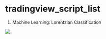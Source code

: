 # tradingview_script_list

1. Machine Learning: Lorentzian Classification

<img src = https://www.tradingview.com/x/Wgf11Nn5 />
